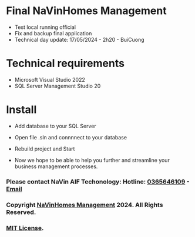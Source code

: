 # Final NaVinHomes Management
* Test local running official
* Fix and backup final application
* Technical day update: 17/05/2024 - 2h20 - BuiCuong

# Technical requirements
* Microsoft Visual Studio 2022
* SQL Server Management Studio 20

# Install
* Add database to your SQL Server
* Open file .sln and connnnect to your database
* Rebuild project and Start

* Now we hope to be able to help you further and streamline your business management processes.
### Please contact NaVin AIF Techonology: Hotline: [0365646109](0365646109) - [Email](ngoctuanvinh1332@gmail.com)
### Copyright [NaVinHomes Management](https://github.com/kyoo-147/HotelManagement_NaVinHomes) 2024. All Rights Reserved.
### [MIT License](https://opensource.org/licenses/MIT).
